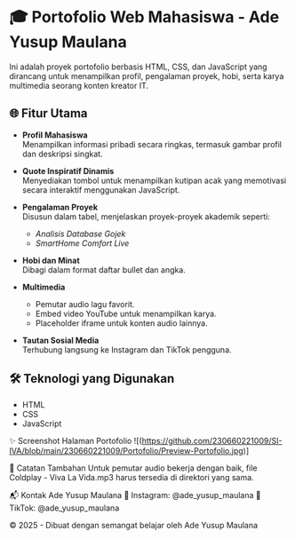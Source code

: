 # 🎓 Portofolio Web Mahasiswa - Ade Yusup Maulana

Ini adalah proyek portofolio berbasis HTML, CSS, dan JavaScript yang dirancang untuk menampilkan profil, pengalaman proyek, hobi, serta karya multimedia seorang konten kreator IT.

## 🌐 Fitur Utama

- **Profil Mahasiswa**  
  Menampilkan informasi pribadi secara ringkas, termasuk gambar profil dan deskripsi singkat.

- **Quote Inspiratif Dinamis**  
  Menyediakan tombol untuk menampilkan kutipan acak yang memotivasi secara interaktif menggunakan JavaScript.

- **Pengalaman Proyek**  
  Disusun dalam tabel, menjelaskan proyek-proyek akademik seperti:
  - *Analisis Database Gojek*
  - *SmartHome Comfort Live*

- **Hobi dan Minat**  
  Dibagi dalam format daftar bullet dan angka.

- **Multimedia**  
  - Pemutar audio lagu favorit.
  - Embed video YouTube untuk menampilkan karya.
  - Placeholder iframe untuk konten audio lainnya.

- **Tautan Sosial Media**  
  Terhubung langsung ke Instagram dan TikTok pengguna.

## 🛠 Teknologi yang Digunakan

- HTML
- CSS
- JavaScript

✨ Screenshot Halaman Portofolio
![(https://github.com/230660221009/SI-IVA/blob/main/230660221009/Portofolio/Preview-Portofolio.jpg)]

📌 Catatan Tambahan
Untuk pemutar audio bekerja dengan baik, file Coldplay - Viva La Vida.mp3 harus tersedia di direktori yang sama.

📬 Kontak
Ade Yusup Maulana
📧 Instagram: @ade_yusup_maulana
📱 TikTok: @ade_yusup_maulana

© 2025 - Dibuat dengan semangat belajar oleh Ade Yusup Maulana